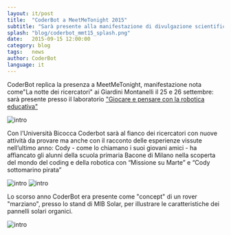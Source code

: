 ```yaml
---
layout: it/post
title:  "CoderBot a MeetMeTonight 2015"
subtitle: "Sarà presente alla manifestazione di divulgazione scientifica a Milano"
splash: "blog/coderbot_mmt15_splash.png"
date:   2015-09-15 12:00:00
category: blog
tags:   news
author: CoderBot
language: it
---
```

CoderBot replica la presenza a MeetMeTonight, manifestazione nota come"La notte dei ricercatori" 
ai Giardini Montanelli il 25 e 26 settembre: sarà presente presso il laboratorio ["Giocare e
pensare con la robotica educativa"](http://www.meetmetonight.it/giocare-a-pensare-con-la-robotica-educativa/)

![intro]({{site.baseurl}}/img/blog/coderbot_mmt15_splash.png)

Con l’Università Bicocca Coderbot sarà al fianco dei ricercatori con nuove attività da provare 
ma anche con il racconto delle esperienze vissute nell’ultimo anno: Cody - come lo chiamano 
i suoi giovani amici - ha affiancato gli alunni della scuola primaria Bacone di Milano nella 
scoperta del mondo del coding e della robotica con “Missione su Marte” e “Cody sottomarino pirata”

![intro]({{site.baseurl}}/img/blog/coderbot_amicorobot.jpg)
![intro]({{site.baseurl}}/img/blog/coderbot_mars.jpg)

Lo scorso anno CoderBot era presente come "concept" di un rover "marziano", presso lo stand di MIB Solar, per illustrare le caratteristiche dei pannelli solari organici.

![intro]({{site.baseurl}}/img/blog/coderbot_mmt14_solar.jpg)
